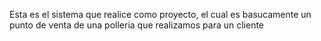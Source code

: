 Esta es el sistema que realice como proyecto, el cual es basucamente un punto de venta de una polleria que realizamos para un cliente 
